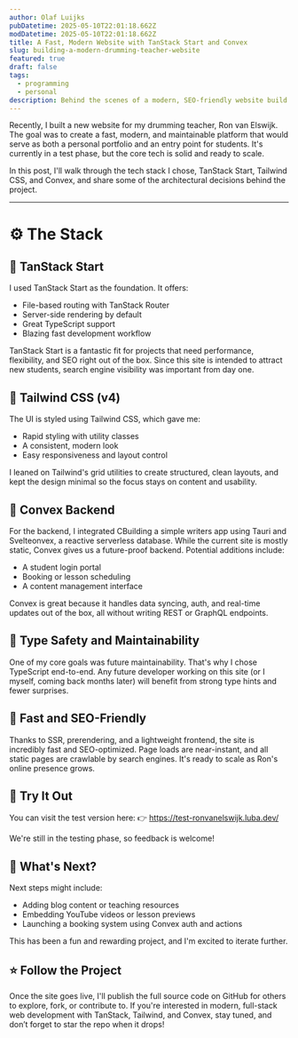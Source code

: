 ```yaml
---
author: Olaf Luijks
pubDatetime: 2025-05-10T22:01:18.662Z
modDatetime: 2025-05-10T22:01:18.662Z
title: A Fast, Modern Website with TanStack Start and Convex
slug: building-a-modern-drumming-teacher-website
featured: true
draft: false
tags:
  - programming
  - personal
description: Behind the scenes of a modern, SEO-friendly website build for a drumming teacher, powered by TanStack Start, Tailwind CSS, and Convex.
---
```


Recently, I built a new website for my drumming teacher, Ron van Elswijk. The goal was to create a fast, modern, and maintainable platform that would serve as both a personal portfolio and an entry point for students. It's currently in a test phase, but the core tech is solid and ready to scale.

In this post, I'll walk through the tech stack I chose, TanStack Start, Tailwind CSS, and Convex, and share some of the architectural decisions behind the project.

---

# ⚙️ The Stack

## 🧱 TanStack Start

I used TanStack Start as the foundation. It offers:

- File-based routing with TanStack Router
- Server-side rendering by default
- Great TypeScript support
- Blazing fast development workflow

TanStack Start is a fantastic fit for projects that need performance, flexibility, and SEO right out of the box. Since this site is intended to attract new students, search engine visibility was important from day one.

## 🎨 Tailwind CSS (v4)

The UI is styled using Tailwind CSS, which gave me:

- Rapid styling with utility classes
- A consistent, modern look
- Easy responsiveness and layout control

I leaned on Tailwind's grid utilities to create structured, clean layouts, and kept the design minimal so the focus stays on content and usability.

## 🧠 Convex Backend

For the backend, I integrated CBuilding a simple writers app using Tauri and Svelteonvex, a reactive serverless database. While the current site is mostly static, Convex gives us a future-proof backend. Potential additions include:

- A student login portal
- Booking or lesson scheduling
- A content management interface

Convex is great because it handles data syncing, auth, and real-time updates out of the box, all without writing REST or GraphQL endpoints.

## 🔐 Type Safety and Maintainability

One of my core goals was future maintainability. That's why I chose TypeScript end-to-end. Any future developer working on this site (or I myself, coming back months later) will benefit from strong type hints and fewer surprises.

## 🚀 Fast and SEO-Friendly

Thanks to SSR, prerendering, and a lightweight frontend, the site is incredibly fast and SEO-optimized. Page loads are near-instant, and all static pages are crawlable by search engines. It's ready to scale as Ron's online presence grows.

## 🧪 Try It Out

You can visit the test version here:
👉 https://test-ronvanelswijk.luba.dev/

We're still in the testing phase, so feedback is welcome!

## 💬 What's Next?

Next steps might include:

- Adding blog content or teaching resources
- Embedding YouTube videos or lesson previews
- Launching a booking system using Convex auth and actions

This has been a fun and rewarding project, and I'm excited to iterate further.

## ⭐ Follow the Project

Once the site goes live, I'll publish the full source code on GitHub for others to explore, fork, or contribute to. If you're interested in modern, full-stack web development with TanStack, Tailwind, and Convex, stay tuned, and don’t forget to star the repo when it drops!

